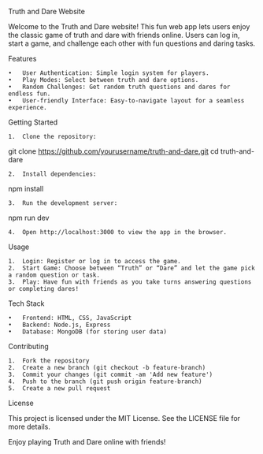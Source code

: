 Truth and Dare Website

Welcome to the Truth and Dare website! This fun web app lets users enjoy the classic game of truth and dare with friends online. Users can log in, start a game, and challenge each other with fun questions and daring tasks.

Features

	•	User Authentication: Simple login system for players.
	•	Play Modes: Select between truth and dare options.
	•	Random Challenges: Get random truth questions and dares for endless fun.
	•	User-friendly Interface: Easy-to-navigate layout for a seamless experience.

Getting Started

	1.	Clone the repository:

git clone https://github.com/yourusername/truth-and-dare.git
cd truth-and-dare


	2.	Install dependencies:

npm install


	3.	Run the development server:

npm run dev


	4.	Open http://localhost:3000 to view the app in the browser.

Usage

	1.	Login: Register or log in to access the game.
	2.	Start Game: Choose between “Truth” or “Dare” and let the game pick a random question or task.
	3.	Play: Have fun with friends as you take turns answering questions or completing dares!

Tech Stack

	•	Frontend: HTML, CSS, JavaScript
	•	Backend: Node.js, Express
	•	Database: MongoDB (for storing user data)

Contributing

	1.	Fork the repository
	2.	Create a new branch (git checkout -b feature-branch)
	3.	Commit your changes (git commit -am 'Add new feature')
	4.	Push to the branch (git push origin feature-branch)
	5.	Create a new pull request

License

This project is licensed under the MIT License. See the LICENSE file for more details.

Enjoy playing Truth and Dare online with friends!